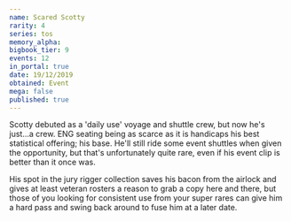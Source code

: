 ```yaml
---
name: Scared Scotty
rarity: 4
series: tos
memory_alpha:
bigbook_tier: 9
events: 12
in_portal: true
date: 19/12/2019
obtained: Event
mega: false
published: true
---
```


Scotty debuted as a 'daily use' voyage and shuttle crew, but now he's just...a crew. ENG seating being as scarce as it is handicaps his best statistical offering; his base. He'll still ride some event shuttles when given the opportunity, but that's unfortunately quite rare, even if his event clip is better than it once was.

His spot in the jury rigger collection saves his bacon from the airlock and gives at least veteran rosters a reason to grab a copy here and there, but those of you looking for consistent use from your super rares can give him a hard pass and swing back around to fuse him at a later date.
